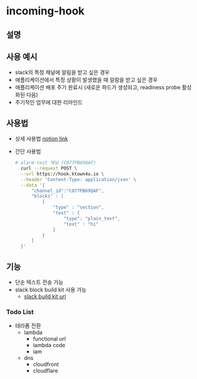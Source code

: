 # incoming-hook

## 설명

## 사용 예시

- slack의 특정 채널에 알림을 받고 싶은 경우
- 애플리케이션에서 특정 상황이 발생했을 때 알람을 받고 싶은 경우
- 애플리케이션 배포 주기 완료시 (새로운 파드가 생성되고, readiness probe 활성화된 다음)
- 주기적인 업무에 대한 리마인드

## 사용법

- 상세 사용법 [notion link](https://www.notion.so/ktown4u/slack-message-hook-ca8e2bf31ed3402599d0abbc49c33819?pvs=4)
- 간단 사용법

  ```bash
  # alarm-test 채널 (C077PB69QAF)
    curl --request POST \
    --url https://hook.ktown4u.io \
    --header 'Content-Type: application/json' \
    --data '{
        "channel_id":"C077PB69QAF",  
        "blocks" : [
            {
                "type" : "section",
                "text" : {
                    "type": "plain_text",
                    "text" : "hi"
                }
            }
        ]
    }'
  ```

## 기능

- 단순 텍스트 전송 가능
- slack block build kit 사용 가능
  - [slack build kit url](https://www.notion.so/ktown4u/slack-message-hook-ca8e2bf31ed3402599d0abbc49c33819?pvs=4#31ceb69d0e9144c89c9bc9ab85b8d275)

### Todo List

- 테라폼 전환
  - lambda
    - functional url
    - lambda code
    - iam
  - dns
    - cloudfront
    - cloudflare
